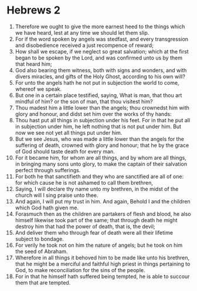 ﻿# Hebrews 2
1. Therefore we ought to give the more earnest heed to the things which we have heard, lest at any time we should let them slip. 
2. For if the word spoken by angels was stedfast, and every transgression and disobedience received a just recompence of reward; 
3. How shall we escape, if we neglect so great salvation; which at the first began to be spoken by the Lord, and was confirmed unto us by them that heard him; 
4. God also bearing them witness, both with signs and wonders, and with divers miracles, and gifts of the Holy Ghost, according to his own will? 
5. For unto the angels hath he not put in subjection the world to come, whereof we speak. 
6. But one in a certain place testified, saying, What is man, that thou art mindful of him? or the son of man, that thou visitest him? 
7. Thou madest him a little lower than the angels; thou crownedst him with glory and honour, and didst set him over the works of thy hands: 
8. Thou hast put all things in subjection under his feet. For in that he put all in subjection under him, he left nothing that is not put under him. But now we see not yet all things put under him. 
9. But we see Jesus, who was made a little lower than the angels for the suffering of death, crowned with glory and honour; that he by the grace of God should taste death for every man. 
10. For it became him, for whom are all things, and by whom are all things, in bringing many sons unto glory, to make the captain of their salvation perfect through sufferings. 
11. For both he that sanctifieth and they who are sanctified are all of one: for which cause he is not ashamed to call them brethren, 
12. Saying, I will declare thy name unto my brethren, in the midst of the church will I sing praise unto thee. 
13. And again, I will put my trust in him. And again, Behold I and the children which God hath given me. 
14. Forasmuch then as the children are partakers of flesh and blood, he also himself likewise took part of the same; that through death he might destroy him that had the power of death, that is, the devil; 
15. And deliver them who through fear of death were all their lifetime subject to bondage. 
16. For verily he took not on him the nature of angels; but he took on him the seed of Abraham. 
17. Wherefore in all things it behoved him to be made like unto his brethren, that he might be a merciful and faithful high priest in things pertaining to God, to make reconciliation for the sins of the people. 
18. For in that he himself hath suffered being tempted, he is able to succour them that are tempted. 
